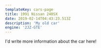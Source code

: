 ```yaml
---
templateKey: cars-page
title: 1991 Nissan 240SX
date: 2019-02-14T04:43:23.513Z
description: 'My old car'
engine: '2JZ-GTE'
---
```


I'd write more information about the car here!